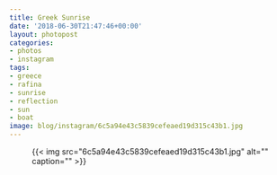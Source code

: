 ```yaml
---
title: Greek Sunrise
date: '2018-06-30T21:47:46+00:00'
layout: photopost
categories:
- photos
- instagram
tags:
- greece
- rafina
- sunrise
- reflection
- sun
- boat
image: blog/instagram/6c5a94e43c5839cefeaed19d315c43b1.jpg
---
```


<figure class="photo photo--square">
  {{< img src="6c5a94e43c5839cefeaed19d315c43b1.jpg" alt="" caption="" >}}

</figure>



